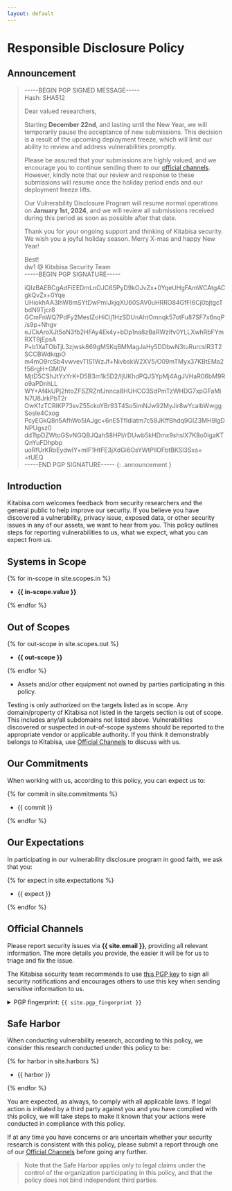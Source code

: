 ```yaml
---
layout: default
---
```


# Responsible Disclosure Policy

## Announcement

> -----BEGIN PGP SIGNED MESSAGE-----<br>
> Hash: SHA512
>
> Dear valued researchers,
>
> Starting **December 22nd**, and lasting until the New Year, we will temporarily pause the acceptance of new submissions. This decision is a result of the upcoming deployment freeze, which will limit our ability to review and address vulnerabilities promptly.
>
> Please be assured that your submissions are highly valued, and we encourage you to continue sending them to our [official channels](#official-channels). However, kindly note that our review and response to these submissions will resume once the holiday period ends and our deployment freeze lifts.
>
> Our Vulnerability Disclosure Program will resume normal operations on **January 1st, 2024**, and we will review all submissions received during this period as soon as possible after that date.
>
> Thank you for your ongoing support and thinking of Kitabisa security.<br>
> We wish you a joyful holiday season. Merry X-mas and happy New Year!
>
> Best!<br>
> dw1 @ Kitabisa Security Team<br>
> -----BEGIN PGP SIGNATURE-----
> 
> iQIzBAEBCgAdFiEEDmLnOJC65PyD9kOJvZx+0YqeUHgFAmWCAtgACgkQvZx+0Yqe<br>
> UHiokhAA3IhW8mSYtDwPmIJkjqXU60SAV0uHRRO84GfFI6Cj0bjtgcTbdN9Tjcr8<br>
> GCmFnWQ7PdFy2MeslZoHiCij1HzSDUnAhtOmnqk57otFu87SF7x6nqP/s9p+Nhgv<br>
> eJCkAroXJt5oN3fb2HFAy4Ek4y+bDp1na8zBaRWzlfv0YLLXwhRbFYmRXT9jEpsA<br>
> P+b1XaTObTjL3zjwsk869gMSKqBMMagJaHy5DDbwN3tuRurcslR3T2SCCBWdkqpO<br>
> m4mO9rcSb4vwvevTIS1WzJf+NivbskW2XV5/O09mTMyx37KBtEMa2f56rgH+GM0V<br>
> MjtD5CShJtYxYrK+D5B3m1k5D2/IjUKhdPQJSYpMj4AgJVHaR06bM9Ro9aPDnhLL<br>
> WY+Af4kUPj2htoZFSZRZnfJnnca8HUHCO3SdPmTzWHDG7xpGFaMiN7U8JrkPbT2r<br>
> OwK1zTCRIKP73svZ55ckoYBr93T4So5imNJw92MyJir8wYcalbWwggSosle4Cxog<br>
> PcyEGkQ8n5AfhWo5IAJgc+6nE5TfIdiatm7c58JKffBhdq9GIZ3MH9lgDNPUgsz0<br>
> ddTtpDZWtoGSvNGQBJQahS8HPl/rDUwb5kHDmx9shslX7K8o0igaKTQnYuFDhpbp<br>
> uoRfUrKRoEydwIY+mlF1HtFE3jXdGi6OsYWtPllOFbtBKSl3Sxs=<br>
> =tUEQ<br>
> -----END PGP SIGNATURE-----
{: .announcement }


## Introduction

Kitabisa.com welcomes feedback from security researchers and the general public to help improve our security. If you believe you have discovered a vulnerability, privacy issue, exposed data, or other security issues in any of our assets, we want to hear from you.
This policy outlines steps for reporting vulnerabilities to us, what we expect, what you can expect from us.

## Systems in Scope

{% for in-scope in site.scopes.in %}
- <div><b>{{ in-scope.value }}</b></div>
{% endfor %}

## Out of Scopes

{% for out-scope in site.scopes.out %}
- <div><b>{{ out-scope }}</b></div>
{% endfor %}
- Assets and/or other equipment not owned by parties participating in this policy.

Testing is only authorized on the targets listed as in scope. Any domain/property of Kitabisa not listed in the targets section is out of scope. This includes any/all subdomains not listed above.
Vulnerabilities discovered or suspected in out-of-scope systems should be reported to the appropriate vendor or applicable authority. If you think it demonstrably belongs to Kitabisa, use [Official Channels](#official-channels) to discuss with us.

## Our Commitments

When working with us, according to this policy, you can expect us to:

{% for commit in site.commitments %}
- <div>{{ commit }}</div>
{% endfor %}

## Our Expectations

In participating in our vulnerability disclosure program in good faith, we ask that you:

{% for expect in site.expectations %}
- <div>{{ expect }}</div>
{% endfor %}

## Official Channels 

Please report security issues via **{{ site.email }}**, providing all relevant information. The more details you provide, the easier it will be for us to triage and fix the issue.

The Kitabisa security team recommends to use [this PGP key](/pgp.txt) to sign all security notifications and encourages others to use this key when sending sensitive information to us.

<details>
	<summary>PGP fingerprint: <code>{{ site.pgp_fingerprint }}</code></summary>

<pre>
{% include_relative pgp.txt %}
</pre>
</details>

## Safe Harbor

When conducting vulnerability research, according to this policy, we consider this research conducted under this policy to be:

{% for harbor in site.harbors %}
- <div>{{ harbor }}</div>
{% endfor %}

You are expected, as always, to comply with all applicable laws. If legal action is initiated by a third party against you and you have complied with this policy, we will take steps to make it known that your actions were conducted in compliance with this policy.

If at any time you have concerns or are uncertain whether your security research is consistent with this policy, please submit a report through one of our [Official Channels](#official-channels) before going any further.

> Note that the Safe Harbor applies only to legal claims under the control of the organization participating in this policy, and that the policy does not bind independent third parties.